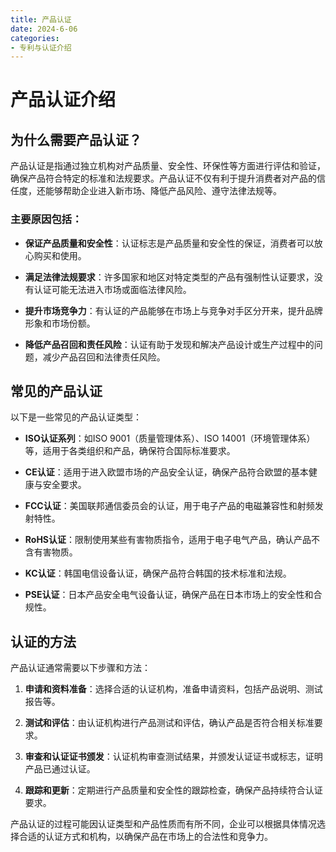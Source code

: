 ```yaml
---
title: 产品认证
date: 2024-6-06
categories:
- 专利与认证介绍
---
```


# 产品认证介绍

## 为什么需要产品认证？

产品认证是指通过独立机构对产品质量、安全性、环保性等方面进行评估和验证，确保产品符合特定的标准和法规要求。产品认证不仅有利于提升消费者对产品的信任度，还能够帮助企业进入新市场、降低产品风险、遵守法律法规等。

### 主要原因包括：

- **保证产品质量和安全性**：认证标志是产品质量和安全性的保证，消费者可以放心购买和使用。
  
- **满足法律法规要求**：许多国家和地区对特定类型的产品有强制性认证要求，没有认证可能无法进入市场或面临法律风险。

- **提升市场竞争力**：有认证的产品能够在市场上与竞争对手区分开来，提升品牌形象和市场份额。

- **降低产品召回和责任风险**：认证有助于发现和解决产品设计或生产过程中的问题，减少产品召回和法律责任风险。

## 常见的产品认证

以下是一些常见的产品认证类型：

- **ISO认证系列**：如ISO 9001（质量管理体系）、ISO 14001（环境管理体系）等，适用于各类组织和产品，确保符合国际标准要求。

- **CE认证**：适用于进入欧盟市场的产品安全认证，确保产品符合欧盟的基本健康与安全要求。

- **FCC认证**：美国联邦通信委员会的认证，用于电子产品的电磁兼容性和射频发射特性。

- **RoHS认证**：限制使用某些有害物质指令，适用于电子电气产品，确认产品不含有害物质。

- **KC认证**：韩国电信设备认证，确保产品符合韩国的技术标准和法规。

- **PSE认证**：日本产品安全电气设备认证，确保产品在日本市场上的安全性和合规性。

## 认证的方法

产品认证通常需要以下步骤和方法：

1. **申请和资料准备**：选择合适的认证机构，准备申请资料，包括产品说明、测试报告等。

2. **测试和评估**：由认证机构进行产品测试和评估，确认产品是否符合相关标准要求。

3. **审查和认证证书颁发**：认证机构审查测试结果，并颁发认证证书或标志，证明产品已通过认证。

4. **跟踪和更新**：定期进行产品质量和安全性的跟踪检查，确保产品持续符合认证要求。

产品认证的过程可能因认证类型和产品性质而有所不同，企业可以根据具体情况选择合适的认证方式和机构，以确保产品在市场上的合法性和竞争力。
